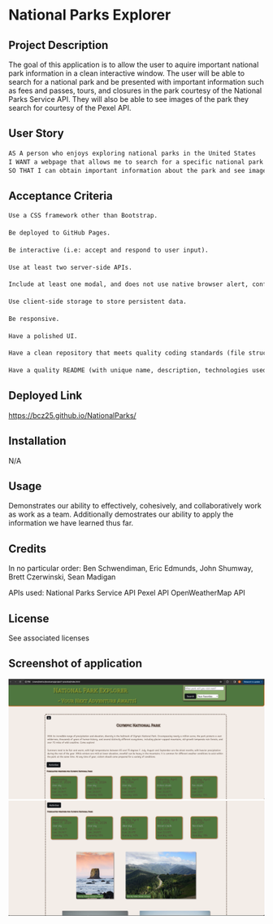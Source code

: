 # National Parks Explorer

## Project Description

The goal of this application is to allow the user to aquire important national park information in a clean interactive window. The user will be able to search for a national park and be presented with important information such as fees and passes, tours, and closures in the park courtesy of the National Parks Service API. They will also be able to see images of the park they search for courtesy of the Pexel API.

## User Story

```md
AS A person who enjoys exploring national parks in the United States
I WANT a webpage that allows me to search for a specific national park
SO THAT I can obtain important information about the park and see images of the park I intend to visit
```

## Acceptance Criteria

```md
Use a CSS framework other than Bootstrap.

Be deployed to GitHub Pages.

Be interactive (i.e: accept and respond to user input).

Use at least two server-side APIs.

Include at least one modal, and does not use native browser alert, confirm, or prompt functionality.

Use client-side storage to store persistent data.

Be responsive.

Have a polished UI.

Have a clean repository that meets quality coding standards (file structure, naming conventions, follows best practices for class/id-naming conventions, indentation, quality comments, etc.).

Have a quality README (with unique name, description, technologies used, screenshot, and link to deployed application).
```

## Deployed Link

https://bcz25.github.io/NationalParks/

## Installation

N/A

## Usage

Demonstrates our ability to effectively, cohesively, and collaboratively work as work as a team. Additionally demostrates our ability to apply the information we have learned thus far.

## Credits

In no particular order:
Ben Schwendiman, Eric Edmunds, John Shumway, Brett Czerwinski, Sean Madigan

APIs used:
National Parks Service API
Pexel API
OpenWeatherMap API

## License

See associated licenses

## Screenshot of application
![Application Screenshot](image1.png)
![Application Screenshot](image2.png)